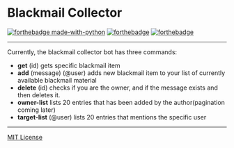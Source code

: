# Blackmail Collector

[![forthebadge made-with-python](http://ForTheBadge.com/images/badges/made-with-python.svg)](https://www.python.org/)
[![forthebadge](https://forthebadge.com/images/badges/powered-by-coffee.svg)](https://forthebadge.com)
[![forthebadge](https://forthebadge.com/images/badges/0-percent-optimized.svg)](https://forthebadge.com)

---

Currently, the blackmail collector bot has three commands:

- **get** (id) gets specific blackmail item
- **add** (message) (@user) adds new blackmail item to your list of currently available blackmail material
- **delete** (id) checks if you are the owner, and if the message exists and then deletes it.
- **owner-list** lists 20 entries that has been added by the author(pagination coming later)
- **target-list** (@user) lists 20 entries that mentions the specific user
---

[MIT License](LICENSE)
